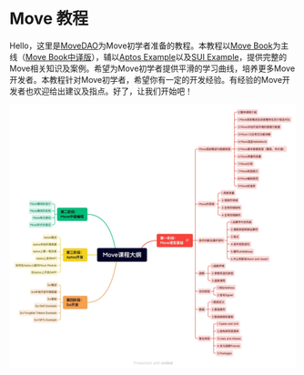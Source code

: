 # Move 教程

Hello，这里是[MoveDAO](https://movedao.club/)为Move初学者准备的教程。本教程以[Move Book](https://move-language.github.io/move/)为主线（[Move Book中译版](https://move-dao.github.io/move-book-zh/)），辅以[Aptos Example](https://github.com/aptos-labs/aptos-core/tree/main/aptos-move/move-examples)以及[SUI Example](https://github.com/MystenLabs/sui/tree/main/sui_programmability/examples)，提供完整的Move相关知识及案例。希望为Move初学者提供平滑的学习曲线，培养更多Move开发者。本教程针对Move初学者，希望你有一定的开发经验。有经验的Move开发者也欢迎给出建议及指点。好了，让我们开始吧！


![课程大纲](./images/outline.jpg)
